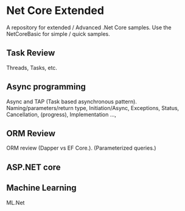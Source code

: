 # Net Core Extended

A repository for extended / Advanced .Net Core samples. Use the NetCoreBasic for simple / quick samples. 

## Task Review  
Threads, Tasks, etc.

## Async programming  
Async and TAP (Task based asynchronous pattern).
Naming/parameters/return type, Initiation/Async, Exceptions, Status, Cancellation, (progress), Implementation ..., 

## ORM Review

ORM review (Dapper vs EF Core.).
(Parameterized queries.)

## ASP.NET core

## Machine Learning
ML.Net